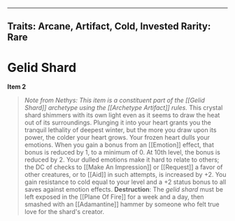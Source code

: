 
---

Traits: Arcane, Artifact, Cold, Invested
Rarity: Rare
---

# Gelid Shard

**Item 2**

>  *Note from Nethys: This item is a constituent part of the [[Gelid Shard]] archetype using the [[Archetype Artifact]] rules.* This crystal shard shimmers with its own light even as it seems to draw the heat out of its surroundings. Plunging it into your heart grants you the tranquil lethality of deepest winter, but the more you draw upon its power, the colder your heart grows. Your frozen heart dulls your emotions. When you gain a bonus from an [[Emotion]] effect, that bonus is reduced by 1, to a minimum of 0. At 10th level, the bonus is reduced by 2. Your dulled emotions make it hard to relate to others; the DC of checks to [[Make An Impression]] or [[Request]] a favor of other creatures, or to [[Aid]] in such attempts, is increased by +2. You gain resistance to cold equal to your level and a +2 status bonus to all saves against emotion effects.
**Destruction**: The *gelid shard* must be left exposed in the [[Plane Of Fire]] for a week and a day, then smashed with an [[Adamantine]] hammer by someone who felt true love for the shard's creator.
